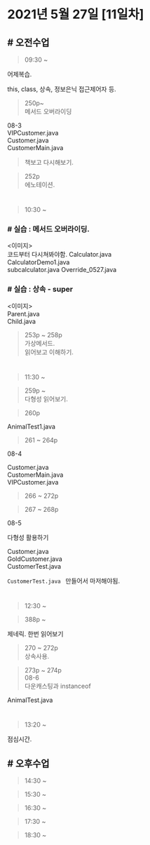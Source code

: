 # 2021년 5월 27일 [11일차]

## # 오전수업

> 09:30 ~

어제복습.  

this, class, 상속, 정보은닉 접근제어자 등.



> 250p~  
> 메서드 오버라이딩  

08-3   
VIPCustomer.java  
Customer.java  
CustomerMain.java  
> 책보고 다시해보기.

> 252p  
> 에노테이션.  




#

> 10:30 ~

### # 실습 : 메서드 오버라이딩.
<이미지>  
코드부터 다시쳐봐야함. 
Calculator.java  
CalculatorDemo1.java  
subcalculator.java
Override_0527.java  



### # 실습 : 상속 - super  
<이미지>  
Parent.java  
Child.java  


> 253p ~ 258p  
> 가상메서드.  
> 읽어보고 이해하기.  

#  
> 11:30 ~

> 259p ~  
> 다형성 읽어보기. 


> 260p  

AnimalTest1.java  


> 261 ~ 264p

08-4  

Customer.java  
CustomerMain.java  
VIPCustomer.java  


> 266 ~ 272p


> 267 ~ 268p  

08-5  

다형성 활용하기  

Customer.java  
GoldCustomer.java  
CustomerTest.java  

`CustomerTest.java ` 만들어서 마저해야됨.


#  
> 12:30 ~


> 388p ~ 

제네릭. 한번 읽어보기  


> 270 ~ 272p  
상속사용.



> 273p ~ 274p  
08-6  
다운캐스팅과 instanceof  

AnimalTest.java  






#  
> 13:20 ~

점심시간.

## # 오후수업

> 14:30 ~

> 15:30 ~ 

> 16:30 ~

> 17:30 ~

> 18:30 ~
